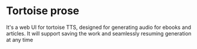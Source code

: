 # Tortoise prose
It's a web UI for tortoise TTS, designed for generating audio for ebooks and articles. It will support saving the work and seamlessly resuming generation at any time
